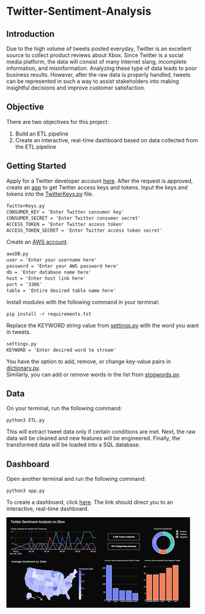 # Twitter-Sentiment-Analysis

## Introduction
Due to the high volume of tweets posted everyday, Twitter is an excellent source to collect product reviews about Xbox. Since Twitter is a social media platform, the data will consist of many internet slang, incomplete information, and misinformation. Analyzing these type of data leads to poor business results. However, after the raw data is properly handled, tweets can be represented in such a way to assist stakeholders into making insightful decisions and improve customer satisfaction.

## Objective
There are two objectives for this project:
1. Build an ETL pipeline
2. Create an interactive, real-time dashboard based on data collected from the ETL pipeline

## Getting Started
Apply for a Twitter developer account [here](https://developer.twitter.com/en/apply-for-access). After the request is approved, create an [app](https://developer.twitter.com/en/portal/apps/new) to get Twitter access keys and tokens. Input the keys and tokens into the [TwitterKeys.py](https://github.com/Ericjung008/Twitter-Sentiment-Analysis/blob/main/py%20files/TwitterKeys.py) file.
```
TwitterKeys.py
CONSUMER_KEY = 'Enter Twitter consumer key'
CONSUMER_SECRET = 'Enter Twitter consumer secret'
ACCESS_TOKEN = 'Enter Twitter access token'
ACCESS_TOKEN_SECRET = 'Enter Twitter access token secret'
```

Create an [AWS account](https://aws.amazon.com/rds/?did=ft_card&trk=ft_card).
```
awsDB.py
user = 'Enter your username here'
password = 'Enter your AWS password here'
db = 'Enter database name here'
host = 'Enter host link here'
port = '3306'
table = 'Entire desired table name here'
```

Install modules with the following command in your terminal: 
```
pip install -r requirements.txt
```

Replace the KEYWORD string value from [settings.py](https://github.com/Ericjung008/Twitter-Sentiment-Analysis/blob/main/py%20files/settings.py) with the word you want in tweets. 
```
settings.py
KEYWORD = 'Enter desired word to stream'
```

You have the option to add, remove, or change key-value pairs in [dictionary.py](https://github.com/Ericjung008/Twitter-Sentiment-Analysis/blob/main/py%20files/dictionary.py).  
Similarly, you can add or remove words in the list from [stopwords.py](https://github.com/Ericjung008/Twitter-Sentiment-Analysis/blob/main/py%20files/stopwords.py).

## Data
On your terminal, run the following command:
```
python3 ETL.py
```

This will extract tweet data only if certain conditions are met. Next, the raw data will be cleaned and new features will be engineered. Finally, the transformed data will be loaded into a SQL database.

## Dashboard
Open another terminal and run the following command:
```
python3 app.py
```
To create a dashboard, click [here](http://127.0.0.1:8050/).
The link should direct you to an interactive, real-time dashboard.

![](Dashboard.gif)

